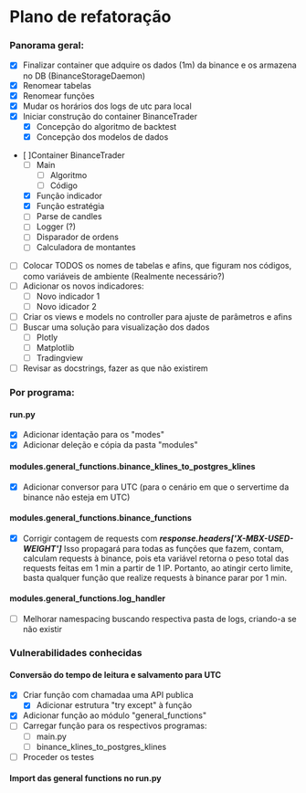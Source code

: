 # Plano de refatoração

### Panorama geral:
  
* [x] Finalizar container que adquire os dados (1m) da binance e os armazena no DB (BinanceStorageDaemon)
* [x] Renomear tabelas
* [x] Renomear funções
* [x] Mudar os horários dos logs de utc para local
* [x] Iniciar construção do container BinanceTrader
  * [x] Concepção do algoritmo de backtest
  * [x] Concepção dos modelos de dados
* [ ]Container BinanceTrader
  * [ ] Main
    * [ ] Algoritmo
    * [ ] Código
  * [x] Função indicador
  * [x] Função estratégia
  * [ ] Parse de candles
  * [ ] Logger (?)
  * [ ] Disparador de ordens
  * [ ] Calculadora de montantes

* [ ] Colocar TODOS os nomes de tabelas e afins, que figuram nos códigos, como variáveis de ambiente
        (Realmente necessário?)
* [ ] Adicionar os novos indicadores:
  * [ ] Novo indicador 1
  * [ ] Novo idicador 2
* [ ] Criar os views e models no controller para ajuste de parâmetros e afins
* [ ] Buscar uma solução para visualização dos dados
  * [ ] Plotly
  * [ ] Matplotlib
  * [ ] Tradingview
* [ ] Revisar as docstrings, fazer as que não existirem

### Por programa:

#### run.py
* [x] Adicionar identação para os "modes"
* [x] Adicionar deleção e cópia da pasta "modules"

#### modules.general_functions.binance_klines_to_postgres_klines
* [x] Adicionar conversor para UTC (para o cenário em que o servertime da binance não esteja em UTC)

#### modules.general_functions.binance_functions
* [x] Corrigir contagem de requests com ***response.headers['X-MBX-USED-WEIGHT']***
        Isso propagará para todas as funções que fazem, contam, calculam requests à binance,
        pois eta variável retorna o peso total das requests feitas em 1 min a partir de 1 IP.
        Portanto, ao atingir certo limite, basta qualquer função que realize requests à binance
        parar por 1 min.

#### modules.general_functions.log_handler
* [ ] Melhorar namespacing buscando respectiva pasta de logs, criando-a se não existir

### Vulnerabilidades conhecidas

#### Conversão do tempo de leitura e salvamento para UTC
* [x] Criar função com chamadaa uma API publica
  * [x] Adicionar estrutura "try except" à função
* [x] Adicionar função ao módulo "general_functions"
* [ ] Carregar função para os respectivos programas:
  * [ ] main.py
  * [ ] binance_klines_to_postgres_klines
* [ ] Proceder os testes

#### Import das general functions no run.py
  